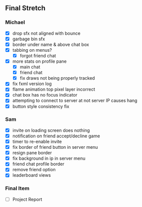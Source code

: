 ## Final Stretch

### Michael
- [x] drop sfx not aligned with bounce
- [x] garbage bin sfx
- [x] border under name & above chat box
- [x] tabbing on menus?
    - [x] forgot friend chat
- [x] more stats on profile pane
    - [x] main chat
    - [x] friend chat
    - [x] fix draws not being properly tracked
- [x] fix fxml version log
- [x] flame animation top pixel layer incorrect
- [x] chat box has no focus indicator
- [x] attempting to connect to server at not server IP causes hang
- [x] button style consistency fix

### Sam
- [x] invite on loading screen does nothing
- [x] notification on friend accept/decline game
- [x] timer to re-enable invite
- [x] fix border of friend button in server menu
- [x] resign pane border 
- [x] fix background in ip in server menu
- [x] friend chat profile border
- [x] remove friend option
- [x] leaderboard views

### Final Item
- [ ] Project Report
